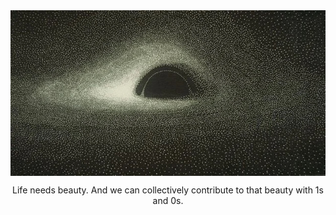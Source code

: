 <img align="center" src="blackhole-simulation.jpg" alt="Blackhole">
<p align="center">Life needs beauty. And we can collectively contribute to that beauty with 1s and 0s.</p>
